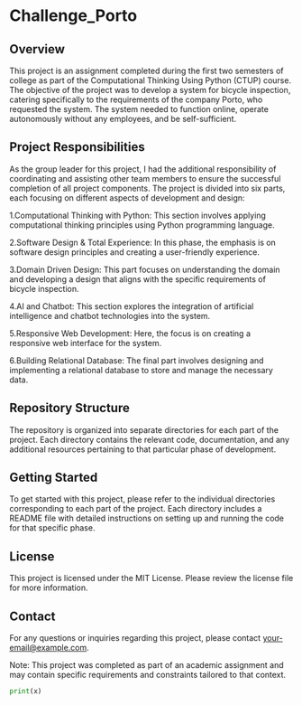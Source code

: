 # Challenge_Porto

## Overview
This project is an assignment completed during the first two semesters of college as part of the Computational Thinking Using Python (CTUP) course. The objective of the project was to develop a system for bicycle inspection, catering specifically to the requirements of the company Porto, who requested the system. The system needed to function online, operate autonomously without any employees, and be self-sufficient.

## Project Responsibilities
As the group leader for this project, I had the additional responsibility of coordinating and assisting other team members to ensure the successful completion of all project components. The project is divided into six parts, each focusing on different aspects of development and design:

1.Computational Thinking with Python: This section involves applying computational thinking principles using Python programming language.

2.Software Design & Total Experience: In this phase, the emphasis is on software design principles and creating a user-friendly experience.

3.Domain Driven Design: This part focuses on understanding the domain and developing a design that aligns with the specific requirements of bicycle inspection.

4.AI and Chatbot: This section explores the integration of artificial intelligence and chatbot technologies into the system.

5.Responsive Web Development: Here, the focus is on creating a responsive web interface for the system.

6.Building Relational Database: The final part involves designing and implementing a relational database to store and manage the necessary data.

## Repository Structure
The repository is organized into separate directories for each part of the project. Each directory contains the relevant code, documentation, and any additional resources pertaining to that particular phase of development.

## Getting Started
To get started with this project, please refer to the individual directories corresponding to each part of the project. Each directory includes a README file with detailed instructions on setting up and running the code for that specific phase.

## License
This project is licensed under the MIT License. Please review the license file for more information.

## Contact
For any questions or inquiries regarding this project, please contact your-email@example.com.

Note: This project was completed as part of an academic assignment and may contain specific requirements and constraints tailored to that context.

```python
print(x)
```
